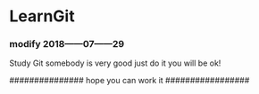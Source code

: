 # LearnGit
### modify  2018——07——29
Study Git 
somebody is very good
just do it
you will be ok!

############### hope you can work it  #################